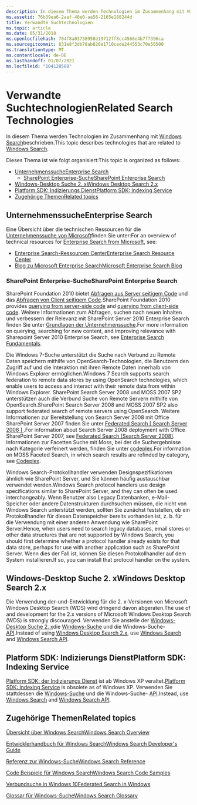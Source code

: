 ```yaml
---
description: In diesem Thema werden Technologien im Zusammenhang mit Windows Search beschrieben.
ms.assetid: 76b39ea6-2aaf-40e0-aa56-2165e188244d
title: Verwandte Suchtechnologien
ms.topic: article
ms.date: 05/31/2018
ms.openlocfilehash: 704f8a03738958e19712ff8cc4566e4b7f7396ca
ms.sourcegitcommit: 831e8f3db78ab820e1710cede244553c70e50500
ms.translationtype: MT
ms.contentlocale: de-DE
ms.lasthandoff: 01/07/2021
ms.locfileid: "104128588"
---
```

# <a name="related-search-technologies"></a><span data-ttu-id="d9ef7-103">Verwandte Suchtechnologien</span><span class="sxs-lookup"><span data-stu-id="d9ef7-103">Related Search Technologies</span></span>

<span data-ttu-id="d9ef7-104">In diesem Thema werden Technologien im Zusammenhang mit [Windows Search](-search-3x-wds-overview.md)beschrieben.</span><span class="sxs-lookup"><span data-stu-id="d9ef7-104">This topic describes technologies that are related to [Windows Search](-search-3x-wds-overview.md).</span></span>

<span data-ttu-id="d9ef7-105">Dieses Thema ist wie folgt organisiert:</span><span class="sxs-lookup"><span data-stu-id="d9ef7-105">This topic is organized as follows:</span></span>

-   [<span data-ttu-id="d9ef7-106">Unternehmenssuche</span><span class="sxs-lookup"><span data-stu-id="d9ef7-106">Enterprise Search</span></span>](#enterprise-search)
    -   [<span data-ttu-id="d9ef7-107">SharePoint Enterprise-Suche</span><span class="sxs-lookup"><span data-stu-id="d9ef7-107">SharePoint Enterprise Search</span></span>](#sharepoint-enterprise-search)
-   [<span data-ttu-id="d9ef7-108">Windows-Desktop Suche 2. x</span><span class="sxs-lookup"><span data-stu-id="d9ef7-108">Windows Desktop Search 2.x</span></span>](#windows-desktop-search-2x)
-   [<span data-ttu-id="d9ef7-109">Platform SDK: Indizierungs Dienst</span><span class="sxs-lookup"><span data-stu-id="d9ef7-109">Platform SDK: Indexing Service</span></span>](#platform-sdk-indexing-service)
-   [<span data-ttu-id="d9ef7-110">Zugehörige Themen</span><span class="sxs-lookup"><span data-stu-id="d9ef7-110">Related topics</span></span>](#related-topics)

## <a name="enterprise-search"></a><span data-ttu-id="d9ef7-111">Unternehmenssuche</span><span class="sxs-lookup"><span data-stu-id="d9ef7-111">Enterprise Search</span></span>

<span data-ttu-id="d9ef7-112">Eine Übersicht über die technischen Ressourcen für die [Unternehmenssuche von Microsoft](https://www.microsoft.com/enterprisesearch/en/us/default.aspx)finden Sie unter:</span><span class="sxs-lookup"><span data-stu-id="d9ef7-112">For an overview of technical resources for [Enterprise Search from Microsoft](https://www.microsoft.com/enterprisesearch/en/us/default.aspx), see:</span></span>

-   [<span data-ttu-id="d9ef7-113">Enterprise Search-Ressourcen Center</span><span class="sxs-lookup"><span data-stu-id="d9ef7-113">Enterprise Search Resource Center</span></span>](https://developer.microsoft.com/office/docs)
-   [<span data-ttu-id="d9ef7-114">Blog zu Microsoft Enterprise Search</span><span class="sxs-lookup"><span data-stu-id="d9ef7-114">Microsoft Enterprise Search Blog</span></span>](https://blogs.msdn.com/b/enterprisesearch/rss.aspx)

### <a name="sharepoint-enterprise-search"></a><span data-ttu-id="d9ef7-115">SharePoint Enterprise-Suche</span><span class="sxs-lookup"><span data-stu-id="d9ef7-115">SharePoint Enterprise Search</span></span>

<span data-ttu-id="d9ef7-116">SharePoint Foundation 2010 bietet [Abfragen aus Server seitigem Code](/previous-versions/office/developer/sharepoint-2010/ee536691(v=office.14)) und das [Abfragen von Client seitigem Code](/previous-versions/office/developer/sharepoint-2010/ee539764(v=office.14)).</span><span class="sxs-lookup"><span data-stu-id="d9ef7-116">SharePoint Foundation 2010 provides [querying from server-side code](/previous-versions/office/developer/sharepoint-2010/ee536691(v=office.14)) and [querying from client-side code](/previous-versions/office/developer/sharepoint-2010/ee539764(v=office.14)).</span></span> <span data-ttu-id="d9ef7-117">Weitere Informationen zum Abfragen, suchen nach neuen Inhalten und verbessern der Relevanz mit SharePoint Server 2010 Enterprise Search finden Sie unter [Grundlagen der Unternehmenssuche](/previous-versions/office/ee554857(v=office.14)).</span><span class="sxs-lookup"><span data-stu-id="d9ef7-117">For more information on querying, searching for new content, and improving relevance with Sharepoint Server 2010 Enterprise Search, see [Enterprise Search Fundamentals](/previous-versions/office/ee554857(v=office.14)).</span></span>

<span data-ttu-id="d9ef7-118">Die Windows 7-Suche unterstützt die Suche nach Verbund zu Remote Daten speichern mithilfe von OpenSearch-Technologien, die Benutzern den Zugriff auf und die Interaktion mit ihren Remote Daten innerhalb von Windows Explorer ermöglichen.</span><span class="sxs-lookup"><span data-stu-id="d9ef7-118">Windows 7 Search supports search federation to remote data stores by using OpenSearch technologies, which enable users to access and interact with their remote data from within Windows Explorer.</span></span> <span data-ttu-id="d9ef7-119">SharePoint Search Server 2008 und MOSS 2007 SP2 unterstützen auch die Verbund Suche von Remote Servern mithilfe von OpenSearch.</span><span class="sxs-lookup"><span data-stu-id="d9ef7-119">SharePoint Search Server 2008 and MOSS 2007 SP2 also support federated search of remote servers using OpenSearch.</span></span> <span data-ttu-id="d9ef7-120">Weitere Informationen zur Bereitstellung von Search Server 2008 mit Office SharePoint Server 2007 finden Sie unter [Federated Search \[ Search Server 2008 \] ](/previous-versions/office/bb931109(v=office.14)).</span><span class="sxs-lookup"><span data-stu-id="d9ef7-120">For information about Search Server 2008 deployment with Office SharePoint Server 2007, see [Federated Search \[Search Server 2008\]](/previous-versions/office/bb931109(v=office.14)).</span></span> <span data-ttu-id="d9ef7-121">Informationen zur Facetten Suche mit Moss, bei der die Suchergebnisse nach Kategorie verfeinert werden, finden Sie unter [codeplex](https://www.codeplex.com/FacetedSearch).</span><span class="sxs-lookup"><span data-stu-id="d9ef7-121">For information on MOSS Faceted Search, in which search results are refinded by category, see [Codeplex](https://www.codeplex.com/FacetedSearch).</span></span>

<span data-ttu-id="d9ef7-122">Windows Search-Protokollhandler verwenden Designspezifikationen ähnlich wie SharePoint Server, und Sie können häufig austauschbar verwendet werden.</span><span class="sxs-lookup"><span data-stu-id="d9ef7-122">Windows Search protocol handlers use design specifications similar to SharePoint Server, and they can often be used interchangeably.</span></span> <span data-ttu-id="d9ef7-123">Wenn Benutzer also Legacy Datenbanken, e-Mail-Speicher oder andere Datenstrukturen durchsuchen müssen, die nicht von Windows Search unterstützt werden, sollten Sie zunächst feststellen, ob ein Protokollhandler für diesen Datenspeicher bereits vorhanden ist, z. b. für die Verwendung mit einer anderen Anwendung wie SharePoint Server.</span><span class="sxs-lookup"><span data-stu-id="d9ef7-123">Hence, when users need to search legacy databases, email stores or other data structures that are not supported by Windows Search, you should first determine whether a protocol handler already exists for that data store, perhaps for use with another application such as SharePoint Server.</span></span> <span data-ttu-id="d9ef7-124">Wenn dies der Fall ist, können Sie diesen Protokollhandler auf dem System installieren.</span><span class="sxs-lookup"><span data-stu-id="d9ef7-124">If so, you can install that protocol handler on the system.</span></span>

## <a name="windows-desktop-search-2x"></a><span data-ttu-id="d9ef7-125">Windows-Desktop Suche 2. x</span><span class="sxs-lookup"><span data-stu-id="d9ef7-125">Windows Desktop Search 2.x</span></span>

<span data-ttu-id="d9ef7-126">Die Verwendung der-und-Entwicklung für die 2. x-Versionen von Microsoft Windows Desktop Search (WDS) wird dringend davon abgeraten.</span><span class="sxs-lookup"><span data-stu-id="d9ef7-126">The use of and development for the 2.x versions of Microsoft Windows Desktop Search (WDS) is strongly discouraged.</span></span> <span data-ttu-id="d9ef7-127">Verwenden Sie anstelle der [Windows-Desktop Suche 2. x](../lwef/-search-2x-wds-overview.md)die [Windows-Suche](-search-3x-wds-overview.md) und die Windows-Suche- [API](-search-reference-entry-page.md).</span><span class="sxs-lookup"><span data-stu-id="d9ef7-127">Instead of using [Windows Desktop Search 2.x](../lwef/-search-2x-wds-overview.md), use [Windows Search](-search-3x-wds-overview.md) and [Windows Search API](-search-reference-entry-page.md).</span></span>

## <a name="platform-sdk-indexing-service"></a><span data-ttu-id="d9ef7-128">Platform SDK: Indizierungs Dienst</span><span class="sxs-lookup"><span data-stu-id="d9ef7-128">Platform SDK: Indexing Service</span></span>

<span data-ttu-id="d9ef7-129">[Platform SDK: der Indizierungs Dienst](/previous-versions/windows/desktop/indexsrv/indexsrv-portal) ist ab Windows XP veraltet.</span><span class="sxs-lookup"><span data-stu-id="d9ef7-129">[Platform SDK: Indexing Service](/previous-versions/windows/desktop/indexsrv/indexsrv-portal) is obsolete as of Windows XP.</span></span> <span data-ttu-id="d9ef7-130">Verwenden Sie stattdessen die [Windows-Suche](-search-3x-wds-overview.md) und die Windows-Suche- [API](-search-reference-entry-page.md).</span><span class="sxs-lookup"><span data-stu-id="d9ef7-130">Instead, use [Windows Search](-search-3x-wds-overview.md) and [Windows Search API](-search-reference-entry-page.md).</span></span>

## <a name="related-topics"></a><span data-ttu-id="d9ef7-131">Zugehörige Themen</span><span class="sxs-lookup"><span data-stu-id="d9ef7-131">Related topics</span></span>

<dl> <dt>

[<span data-ttu-id="d9ef7-132">Übersicht über Windows Search</span><span class="sxs-lookup"><span data-stu-id="d9ef7-132">Windows Search Overview</span></span>](-search-3x-wds-overview.md)
</dt> <dt>

[<span data-ttu-id="d9ef7-133">Entwicklerhandbuch für Windows Search</span><span class="sxs-lookup"><span data-stu-id="d9ef7-133">Windows Search Developer's Guide</span></span>](-search-developers-guide-entry-page.md)
</dt> <dt>

[<span data-ttu-id="d9ef7-134">Referenz zur Windows-Suche</span><span class="sxs-lookup"><span data-stu-id="d9ef7-134">Windows Search Reference</span></span>](-search-reference-entry-page.md)
</dt> <dt>

[<span data-ttu-id="d9ef7-135">Code Beispiele für Windows Search</span><span class="sxs-lookup"><span data-stu-id="d9ef7-135">Windows Search Code Samples</span></span>](-search-samples-ovw.md)
</dt> <dt>

[<span data-ttu-id="d9ef7-136">Verbundsuche in Windows 10</span><span class="sxs-lookup"><span data-stu-id="d9ef7-136">Federated Search in Windows</span></span>](-search-federated-search-overview.md)
</dt> <dt>

[<span data-ttu-id="d9ef7-137">Glossar für Windows-Suche</span><span class="sxs-lookup"><span data-stu-id="d9ef7-137">Windows Search Glossary</span></span>](search-glossary.md)
</dt> </dl>

 

 
